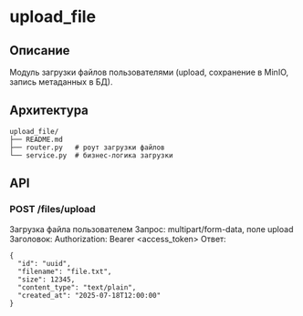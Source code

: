 # upload_file

## Описание
Модуль загрузки файлов пользователями (upload, сохранение в MinIO, запись метаданных в БД).

## Архитектура
```
upload_file/
├── README.md
├── router.py   # роут загрузки файлов
└── service.py  # бизнес-логика загрузки
```

## API

### POST /files/upload
Загрузка файла пользователем
Запрос: multipart/form-data, поле upload
Заголовок: Authorization: Bearer <access_token>
Ответ:
```
{
  "id": "uuid",
  "filename": "file.txt",
  "size": 12345,
  "content_type": "text/plain",
  "created_at": "2025-07-18T12:00:00"
}
```
